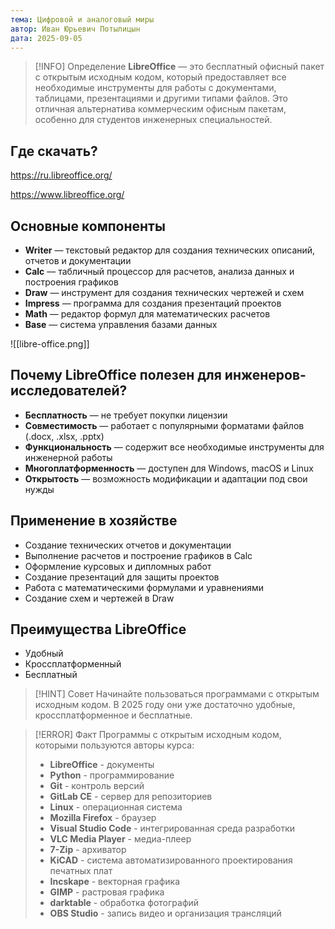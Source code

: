 ```yaml
---
тема: Цифровой и аналоговый миры
автор: Иван Юрьевич Потылицын
дата: 2025-09-05
---
```


> [!INFO] Определение
> **LibreOffice** — это бесплатный офисный пакет с открытым исходным кодом, который предоставляет все необходимые инструменты для работы с документами, таблицами, презентациями и другими типами файлов. Это отличная альтернатива коммерческим офисным пакетам, особенно для студентов инженерных специальностей.

## Где скачать?

https://ru.libreoffice.org/

https://www.libreoffice.org/

## Основные компоненты

- **Writer** — текстовый редактор для создания технических описаний, отчетов и документации
- **Calc** — табличный процессор для расчетов, анализа данных и построения графиков
- **Draw** — инструмент для создания технических чертежей и схем
- **Impress** — программа для создания презентаций проектов
- **Math** — редактор формул для математических расчетов
- **Base** — система управления базами данных

![[libre-office.png]]

## Почему LibreOffice полезен для инженеров-исследователей?

- **Бесплатность** — не требует покупки лицензии
- **Совместимость** — работает с популярными форматами файлов (.docx, .xlsx, .pptx)
- **Функциональность** — содержит все необходимые инструменты для инженерной работы
- **Многоплатформенность** — доступен для Windows, macOS и Linux
- **Открытость** — возможность модификации и адаптации под свои нужды

## Применение в хозяйстве

- Создание технических отчетов и документации
- Выполнение расчетов и построение графиков в Calc
- Оформление курсовых и дипломных работ
- Создание презентаций для защиты проектов
- Работа с математическими формулами и уравнениями
- Создание схем и чертежей в Draw

## Преимущества LibreOffice

- Удобный
- Кроссплатформенный
- Бесплатный

> [!HINT] Совет
> Начинайте пользоваться программами с открытым исходным кодом. В 2025 году они уже достаточно удобные, кроссплатформенное и бесплатные.

> [!ERROR] Факт
> Программы с открытым исходным кодом, которыми пользуются авторы курса:
> - **LibreOffice** - документы
> - **Python** - программирование
> - **Git** - контроль версий
> - **GitLab CE** - сервер для репозиториев
> - **Linux** - операционная система
> - **Mozilla Firefox** - браузер
> - **Visual Studio Code** - интегрированная среда разработки
> - **VLC Media Player** - медиа-плеер
> - **7-Zip** - архиватор
> - **KiCAD** - система автоматизированного проектирования печатных плат
> - **Incskape** - векторная графика
> - **GIMP** - растровая графика
> - **darktable** - обработка фотографий
> - **OBS Studio** - запись видео и организация трансляций
